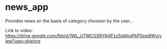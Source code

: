 # news_app

Provides news on the basis of category choosen by the user...

Link to video:
https://drive.google.com/file/d/1WL_UTMCGSRYAjIlFzzSdAhqPkPGpp8Wy/view?usp=sharing

